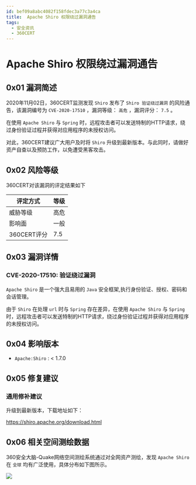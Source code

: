 ```yaml
---
id: bef09a8abc4082f158fdec3a77c3a4ca
title:  Apache Shiro 权限绕过漏洞通告
tags: 
  - 安全资讯
  - 360CERT
---
```


#  Apache Shiro 权限绕过漏洞通告

0x01 漏洞简述
---------


2020年11月02日，360CERT监测发现 `Shiro` 发布了 `Shiro 验证绕过漏洞` 的风险通告，该漏洞编号为 `CVE-2020-17510` ，漏洞等级： `高危` ，漏洞评分： `7.5` 。


在使用 `Apache Shiro` 与 `Spring` 时，远程攻击者可以发送特制的HTTP请求，绕过身份验证过程并获得对应用程序的未授权访问。


对此，360CERT建议广大用户及时将 `Shiro` 升级到最新版本。与此同时，请做好资产自查以及预防工作，以免遭受黑客攻击。


0x02 风险等级
---------


360CERT对该漏洞的评定结果如下




| 评定方式 | 等级 |
| --- | --- |
| 威胁等级 | 高危 |
| 影响面 | 一般 |
| 360CERT评分 | 7.5 |


0x03 漏洞详情
---------


### CVE-2020-17510: 验证绕过漏洞


 `Apache Shiro` 是一个强大且易用的 `Java` 安全框架,执行身份验证、授权、密码和会话管理。


由于 `Shiro` 在处理 `url` 时与 `Spring` 存在差异，在使用 `Apache Shiro` 与 `Spring` 时，远程攻击者可以发送特制的HTTP请求，绕过身份验证过程并获得对应用程序的未授权访问。


0x04 影响版本
---------


* `Apache:Shiro` : < 1.7.0


0x05 修复建议
---------


### 通用修补建议


升级到最新版本，下载地址如下：


<https://shiro.apache.org/download.html>


0x06 相关空间测绘数据
-------------


360安全大脑-Quake网络空间测绘系统通过对全网资产测绘，发现 `Apache Shiro` 在 `全球` 均有广泛使用，具体分布如下图所示。


![](https://p403.ssl.qhimgs4.com/t01a84676a8e67dfe05.png)


